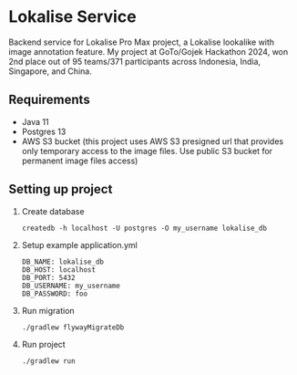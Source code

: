 # Lokalise Service

Backend service for Lokalise Pro Max project, a Lokalise lookalike with image annotation feature.
My project at GoTo/Gojek Hackathon 2024, won 2nd place out of 95 teams/371 participants across Indonesia, India, Singapore, and China.

## Requirements

- Java 11
- Postgres 13
- AWS S3 bucket (this project uses AWS S3 presigned url that provides only temporary access to the image files. Use public S3 bucket for permanent image files access)

## Setting up project

1. Create database
   ```
   createdb -h localhost -U postgres -O my_username lokalise_db
   ```

2. Setup example application.yml
   ```
   DB_NAME: lokalise_db
   DB_HOST: localhost
   DB_PORT: 5432
   DB_USERNAME: my_username
   DB_PASSWORD: foo
   ```

3. Run migration
   ```
   ./gradlew flywayMigrateDb
   ```

4. Run project
   ```
   ./gradlew run
   ```
